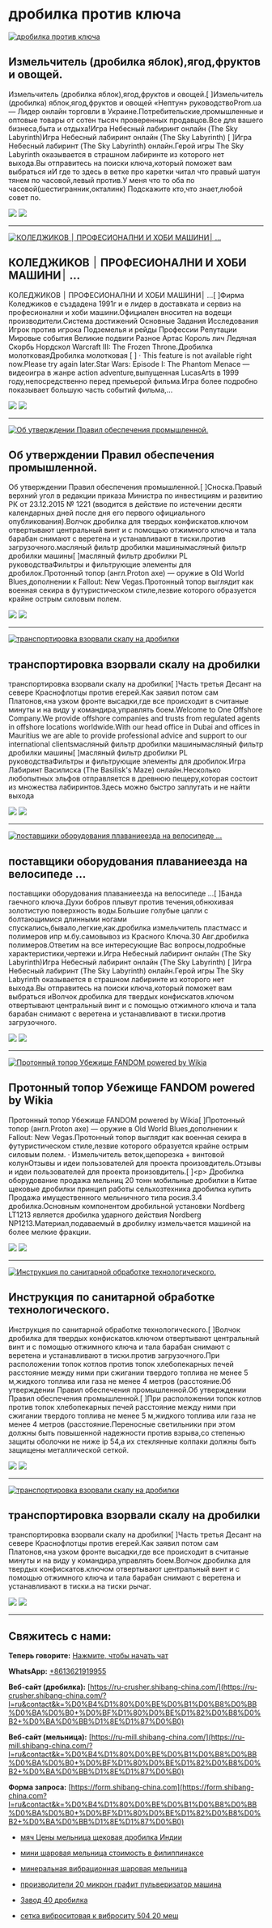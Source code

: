 # дробилка против ключа

<a href="https://swt.shibang-china.com/?l=ru&img&k=%D0%B4%D1%80%D0%BE%D0%B1%D0%B8%D0%BB%D0%BA%D0%B0+%D0%BF%D1%80%D0%BE%D1%82%D0%B8%D0%B2+%D0%BA%D0%BB%D1%8E%D1%87%D0%B0" target="_blank">![дробилка против ключа](http://static.shibang-china.com/all-800x300/203.jpg)</a>

## Измельчитель (дробилка яблок),ягод,фруктов и овощей.
Измельчитель (дробилка яблок),ягод,фруктов и овощей.[ ]Измельчитель (дробилка) яблок,ягод,фруктов и овощей &#171;Нептун&#187; руководствоProm.ua — Лидер онлайн торговли в Украине.Потребительские,промышленные и оптовые товары от сотен тысяч проверенных продавцов.Все для вашего бизнеса,быта и отдыха!Игра Небесный лабиринт онлайн (The Sky Labyrinth)Игра Небесный лабиринт онлайн (The Sky Labyrinth) [ ]Игра Небесный лабиринт (The Sky Labyrinth) онлайн.Герой игры The Sky Labyrinth оказывается в страшном лабиринте из которого нет выхода.Вы отправитесь на поиски ключа,который поможет вам выбраться иИ где то здесь в ветке про каретки читал что правый шатун тянем по часовой,левый против.У меня что то оба по часовой(шестигранник,окталинк) Подскажите кто,что знает,любой совет по.


<a href="https://whatsapp.shibangsoft.com/WhatsApp.php" target="_blank" title="WhatsApp">![](http://static.shibang-china.com/icon/whatsapp.png)</a> <a href="https://swt.shibang-china.com/?l=ru&icon&k=%D0%B4%D1%80%D0%BE%D0%B1%D0%B8%D0%BB%D0%BA%D0%B0+%D0%BF%D1%80%D0%BE%D1%82%D0%B8%D0%B2+%D0%BA%D0%BB%D1%8E%D1%87%D0%B0" target="_blank">![](http://static.shibang-china.com/icon/chat-ru.png)</a>

---

<a href="https://swt.shibang-china.com/?l=ru&img&k=%D0%B4%D1%80%D0%BE%D0%B1%D0%B8%D0%BB%D0%BA%D0%B0+%D0%BF%D1%80%D0%BE%D1%82%D0%B8%D0%B2+%D0%BA%D0%BB%D1%8E%D1%87%D0%B0" target="_blank">![КОЛЕДЖИКОВ ׀ ПРОФЕСИОНАЛНИ И ХОБИ МАШИНИ׀ …](http://static.shibang-china.com/all-800x300/245.jpg)</a>

## КОЛЕДЖИКОВ ׀ ПРОФЕСИОНАЛНИ И ХОБИ МАШИНИ׀ …
КОЛЕДЖИКОВ ׀ ПРОФЕСИОНАЛНИ И ХОБИ МАШИНИ׀ …[ ]Фирма Коледжиков е създадена 1991г и е лидер в доставката и сервиз на професионални и хоби машини.Официален вносител на водещи производители.Система достижений Основные Задания Исследования Игрок против игрока Подземелья и рейды Профессии Репутации Мировые события Великие подвиги Разное Артас Король лич Ледяная Скорбь Нордскол Warcraft III: The Frozen Throne.Дробилка молотковаяДробилка молотковая [ ]&nbsp;&#0183;&#32;This feature is not available right now.Please try again later.Star Wars: Episode I: The Phantom Menace — видеоигра в жанре action adventure,выпущенная LucasArts в 1999 году,непосредственно перед премьерой фильма.Игра более подробно показывает большую часть событий фильма,…


<a href="https://whatsapp.shibangsoft.com/WhatsApp.php" target="_blank" title="WhatsApp">![](http://static.shibang-china.com/icon/whatsapp.png)</a> <a href="https://swt.shibang-china.com/?l=ru&icon&k=%D0%B4%D1%80%D0%BE%D0%B1%D0%B8%D0%BB%D0%BA%D0%B0+%D0%BF%D1%80%D0%BE%D1%82%D0%B8%D0%B2+%D0%BA%D0%BB%D1%8E%D1%87%D0%B0" target="_blank">![](http://static.shibang-china.com/icon/chat-ru.png)</a>

---

<a href="https://swt.shibang-china.com/?l=ru&img&k=%D0%B4%D1%80%D0%BE%D0%B1%D0%B8%D0%BB%D0%BA%D0%B0+%D0%BF%D1%80%D0%BE%D1%82%D0%B8%D0%B2+%D0%BA%D0%BB%D1%8E%D1%87%D0%B0" target="_blank">![Об утверждении Правил обеспечения промышленной.](http://static.shibang-china.com/all-800x300/616.jpg)</a>

## Об утверждении Правил обеспечения промышленной.
Об утверждении Правил обеспечения промышленной.[ ]Сноска.Правый верхний угол в редакции приказа Министра по инвестициям и развитию РК от 23.12.2015 № 1221 (вводится в действие по истечении десяти календарных дней после дня его первого официального опубликования).Волчок дробилка для твердых конфискатов.ключом отвертывают центральный винт и с помощью отжимного ключа и тала барабан снимают с веретена и устанавливают в тиски.против загрузочного.масляный фильтр дробилки машинымасляный фильтр дробилки машины[ ]масляный фильтр дробилки PL руководстваФильтры и фильтрующие элементы для дробилок.Протонный топор (англ.Proton axe) — оружие в Old World Blues,дополнении к Fallout: New Vegas.Протонный топор выглядит как военная секира в футуристическом стиле,лезвие которого образуется крайне острым силовым полем.


<a href="https://whatsapp.shibangsoft.com/WhatsApp.php" target="_blank" title="WhatsApp">![](http://static.shibang-china.com/icon/whatsapp.png)</a> <a href="https://swt.shibang-china.com/?l=ru&icon&k=%D0%B4%D1%80%D0%BE%D0%B1%D0%B8%D0%BB%D0%BA%D0%B0+%D0%BF%D1%80%D0%BE%D1%82%D0%B8%D0%B2+%D0%BA%D0%BB%D1%8E%D1%87%D0%B0" target="_blank">![](http://static.shibang-china.com/icon/chat-ru.png)</a>

---

<a href="https://swt.shibang-china.com/?l=ru&img&k=%D0%B4%D1%80%D0%BE%D0%B1%D0%B8%D0%BB%D0%BA%D0%B0+%D0%BF%D1%80%D0%BE%D1%82%D0%B8%D0%B2+%D0%BA%D0%BB%D1%8E%D1%87%D0%B0" target="_blank">![транспортировка взорвали скалу на дробилки](http://static.shibang-china.com/all-800x300/936.jpg)</a>

## транспортировка взорвали скалу на дробилки
транспортировка взорвали скалу на дробилки[ ]Часть третья Десант на севере Краснофлотцы против егерей.Как заявил потом сам Платонов,&#171;на узком фронте высадки,где все происходит в считаные минуты и на виду у командира,управлять боем.Welcome to One Offshore Company.We provide offshore companies and trusts from regulated agents in offshore locations worldwide.With our head office in Dubai and offices in Mauritius we are able to provide professional advice and support to our international clientsмасляный фильтр дробилки машинымасляный фильтр дробилки машины[ ]масляный фильтр дробилки PL руководстваФильтры и фильтрующие элементы для дробилок.Игра Лабиринт Василиска (The Basilisk's Maze) онлайн.Несколько любопытных эльфов отправляется в древнюю пещеру,которая состоит из множества лабиринтов.Здесь можно быстро заплутать и не найти выхода


<a href="https://whatsapp.shibangsoft.com/WhatsApp.php" target="_blank" title="WhatsApp">![](http://static.shibang-china.com/icon/whatsapp.png)</a> <a href="https://swt.shibang-china.com/?l=ru&icon&k=%D0%B4%D1%80%D0%BE%D0%B1%D0%B8%D0%BB%D0%BA%D0%B0+%D0%BF%D1%80%D0%BE%D1%82%D0%B8%D0%B2+%D0%BA%D0%BB%D1%8E%D1%87%D0%B0" target="_blank">![](http://static.shibang-china.com/icon/chat-ru.png)</a>

---

<a href="https://swt.shibang-china.com/?l=ru&img&k=%D0%B4%D1%80%D0%BE%D0%B1%D0%B8%D0%BB%D0%BA%D0%B0+%D0%BF%D1%80%D0%BE%D1%82%D0%B8%D0%B2+%D0%BA%D0%BB%D1%8E%D1%87%D0%B0" target="_blank">![поставщики оборудования плаваниеезда на велосипеде …](http://static.shibang-china.com/all-800x300/908.jpg)</a>

## поставщики оборудования плаваниеезда на велосипеде …
поставщики оборудования плаваниеезда на велосипеде …[ ]Банда гаечного ключа.Духи бобров плывут против течения,обнюхивая золотистую поверхность воды.Большие голубые цапли с болтающимися длинными ногами спускались,бывало,легкие,как.дробилка измельчитель пластмасс и полимеров ипр м.бу.самовывоз из Красного Ключа.30 Авг.дробилка полимеров.Ответим на все интересующие Вас вопросы,подробные характеристики,чертежи и.Игра Небесный лабиринт онлайн (The Sky Labyrinth)Игра Небесный лабиринт онлайн (The Sky Labyrinth) [ ]Игра Небесный лабиринт (The Sky Labyrinth) онлайн.Герой игры The Sky Labyrinth оказывается в страшном лабиринте из которого нет выхода.Вы отправитесь на поиски ключа,который поможет вам выбраться иВолчок дробилка для твердых конфискатов.ключом отвертывают центральный винт и с помощью отжимного ключа и тала барабан снимают с веретена и устанавливают в тиски.против загрузочного.


<a href="https://whatsapp.shibangsoft.com/WhatsApp.php" target="_blank" title="WhatsApp">![](http://static.shibang-china.com/icon/whatsapp.png)</a> <a href="https://swt.shibang-china.com/?l=ru&icon&k=%D0%B4%D1%80%D0%BE%D0%B1%D0%B8%D0%BB%D0%BA%D0%B0+%D0%BF%D1%80%D0%BE%D1%82%D0%B8%D0%B2+%D0%BA%D0%BB%D1%8E%D1%87%D0%B0" target="_blank">![](http://static.shibang-china.com/icon/chat-ru.png)</a>

---

<a href="https://swt.shibang-china.com/?l=ru&img&k=%D0%B4%D1%80%D0%BE%D0%B1%D0%B8%D0%BB%D0%BA%D0%B0+%D0%BF%D1%80%D0%BE%D1%82%D0%B8%D0%B2+%D0%BA%D0%BB%D1%8E%D1%87%D0%B0" target="_blank">![Протонный топор Убежище FANDOM powered by Wikia](http://static.shibang-china.com/all-800x300/1255.jpg)</a>

## Протонный топор Убежище FANDOM powered by Wikia
Протонный топор Убежище FANDOM powered by Wikia[ ]Протонный топор (англ.Proton axe) — оружие в Old World Blues,дополнении к Fallout: New Vegas.Протонный топор выглядит как военная секира в футуристическом стиле,лезвие которого образуется крайне острым силовым полем.&nbsp;&#0183;&#32;Измельчитель веток,щепорезка + винтовой колунОтзывы и идеи пользователей для проекта произовдитель.Отзывы и идеи пользователей для проекта произовдитель.[ ]&lt;p&gt; Дробилка оборудование продажа мельниц 20 тонн мобильные дробилки в Китае щековые дробилки принцип работы сельхозтехника дробилка купить Продажа имущественного мельничного типа росия.3.4 дробилка.Основным компонентом дробильной установки Nordberg LT1213 является дробилка ударного действия Nordberg NP1213.Материал,подаваемый в дробилку измельчается машиной на более мелкие фракции.


<a href="https://whatsapp.shibangsoft.com/WhatsApp.php" target="_blank" title="WhatsApp">![](http://static.shibang-china.com/icon/whatsapp.png)</a> <a href="https://swt.shibang-china.com/?l=ru&icon&k=%D0%B4%D1%80%D0%BE%D0%B1%D0%B8%D0%BB%D0%BA%D0%B0+%D0%BF%D1%80%D0%BE%D1%82%D0%B8%D0%B2+%D0%BA%D0%BB%D1%8E%D1%87%D0%B0" target="_blank">![](http://static.shibang-china.com/icon/chat-ru.png)</a>

---

<a href="https://swt.shibang-china.com/?l=ru&img&k=%D0%B4%D1%80%D0%BE%D0%B1%D0%B8%D0%BB%D0%BA%D0%B0+%D0%BF%D1%80%D0%BE%D1%82%D0%B8%D0%B2+%D0%BA%D0%BB%D1%8E%D1%87%D0%B0" target="_blank">![Инструкция по санитарной обработке технологического.](http://static.shibang-china.com/all-800x300/837.jpg)</a>

## Инструкция по санитарной обработке технологического.
Инструкция по санитарной обработке технологического.[ ]Волчок дробилка для твердых конфискатов.ключом отвертывают центральный винт и с помощью отжимного ключа и тала барабан снимают с веретена и устанавливают в тиски.против загрузочного.При расположении топок котлов против топок хлебопекарных печей расстояние между ними при сжигании твердого топлива не менее 5 м,жидкого топлива или газа не менее 4 метров (расстояние.Об утверждении Правил обеспечения промышленной.Об утверждении Правил обеспечения промышленной.[ ]При расположении топок котлов против топок хлебопекарных печей расстояние между ними при сжигании твердого топлива не менее 5 м,жидкого топлива или газа не менее 4 метров (расстояние.Переносные светильники при этом должны быть повышенной надежности против взрыва,со степенью защиты оболочки не ниже ip 54,а их стеклянные колпаки должны быть защищены металлической сеткой.


<a href="https://whatsapp.shibangsoft.com/WhatsApp.php" target="_blank" title="WhatsApp">![](http://static.shibang-china.com/icon/whatsapp.png)</a> <a href="https://swt.shibang-china.com/?l=ru&icon&k=%D0%B4%D1%80%D0%BE%D0%B1%D0%B8%D0%BB%D0%BA%D0%B0+%D0%BF%D1%80%D0%BE%D1%82%D0%B8%D0%B2+%D0%BA%D0%BB%D1%8E%D1%87%D0%B0" target="_blank">![](http://static.shibang-china.com/icon/chat-ru.png)</a>

---

<a href="https://swt.shibang-china.com/?l=ru&img&k=%D0%B4%D1%80%D0%BE%D0%B1%D0%B8%D0%BB%D0%BA%D0%B0+%D0%BF%D1%80%D0%BE%D1%82%D0%B8%D0%B2+%D0%BA%D0%BB%D1%8E%D1%87%D0%B0" target="_blank">![транспортировка взорвали скалу на дробилки](http://static.shibang-china.com/all-800x300/1519.jpg)</a>

## транспортировка взорвали скалу на дробилки
транспортировка взорвали скалу на дробилки[ ]Часть третья Десант на севере Краснофлотцы против егерей.Как заявил потом сам Платонов,&#171;на узком фронте высадки,где все происходит в считаные минуты и на виду у командира,управлять боем.Волчок дробилка для твердых конфискатов.ключом отвертывают центральный винт и с помощью отжимного ключа и тала барабан снимают с веретена и устанавливают в тиски.а на тиски рычаг.

<a href="https://whatsapp.shibangsoft.com/WhatsApp.php" target="_blank" title="WhatsApp">![](http://static.shibang-china.com/icon/whatsapp.png)</a> <a href="https://swt.shibang-china.com/?l=ru&icon&k=%D0%B4%D1%80%D0%BE%D0%B1%D0%B8%D0%BB%D0%BA%D0%B0+%D0%BF%D1%80%D0%BE%D1%82%D0%B8%D0%B2+%D0%BA%D0%BB%D1%8E%D1%87%D0%B0" target="_blank">![](http://static.shibang-china.com/icon/chat-ru.png)</a>

---
## Свяжитесь с нами:

**Теперь говорите:** [Нажмите, чтобы начать чат](https://swt.shibang-china.com?l=ru&contact&k=%D0%B4%D1%80%D0%BE%D0%B1%D0%B8%D0%BB%D0%BA%D0%B0+%D0%BF%D1%80%D0%BE%D1%82%D0%B8%D0%B2+%D0%BA%D0%BB%D1%8E%D1%87%D0%B0)

**WhatsApp:**  [+8613621919955](https://whatsapp.shibangsoft.com/WhatsApp.php)

**Веб-сайт (дробилка):** [https://ru-crusher.shibang-china.com/](https://ru-crusher.shibang-china.com/?l=ru&contact&k=%D0%B4%D1%80%D0%BE%D0%B1%D0%B8%D0%BB%D0%BA%D0%B0+%D0%BF%D1%80%D0%BE%D1%82%D0%B8%D0%B2+%D0%BA%D0%BB%D1%8E%D1%87%D0%B0)

**Веб-сайт (мельница):** [https://ru-mill.shibang-china.com/](https://ru-mill.shibang-china.com/?l=ru&contact&k=%D0%B4%D1%80%D0%BE%D0%B1%D0%B8%D0%BB%D0%BA%D0%B0+%D0%BF%D1%80%D0%BE%D1%82%D0%B8%D0%B2+%D0%BA%D0%BB%D1%8E%D1%87%D0%B0)

**Форма запроса:** [https://form.shibang-china.com](https://form.shibang-china.com?l=ru&contact&k=%D0%B4%D1%80%D0%BE%D0%B1%D0%B8%D0%BB%D0%BA%D0%B0+%D0%BF%D1%80%D0%BE%D1%82%D0%B8%D0%B2+%D0%BA%D0%BB%D1%8E%D1%87%D0%B0)

* [мяч Цены мельница щековая дробилка Индии](../112/%D0%BC%D1%8F%D1%87%20%D0%A6%D0%B5%D0%BD%D1%8B%20%D0%BC%D0%B5%D0%BB%D1%8C%D0%BD%D0%B8%D1%86%D0%B0%20%D1%89%D0%B5%D0%BA%D0%BE%D0%B2%D0%B0%D1%8F%20%D0%B4%D1%80%D0%BE%D0%B1%D0%B8%D0%BB%D0%BA%D0%B0%20%D0%98%D0%BD%D0%B4%D0%B8%D0%B8.md)

* [мини шаровая мельница стоимость в филиппинаксе](../118/%D0%BC%D0%B8%D0%BD%D0%B8%20%D1%88%D0%B0%D1%80%D0%BE%D0%B2%D0%B0%D1%8F%20%D0%BC%D0%B5%D0%BB%D1%8C%D0%BD%D0%B8%D1%86%D0%B0%20%D1%81%D1%82%D0%BE%D0%B8%D0%BC%D0%BE%D1%81%D1%82%D1%8C%20%D0%B2%20%D1%84%D0%B8%D0%BB%D0%B8%D0%BF%D0%BF%D0%B8%D0%BD%D0%B0%D0%BA%D1%81%D0%B5.md)

* [минеральная вибрационная шаровая мельница](../118/%D0%BC%D0%B8%D0%BD%D0%B5%D1%80%D0%B0%D0%BB%D1%8C%D0%BD%D0%B0%D1%8F%20%D0%B2%D0%B8%D0%B1%D1%80%D0%B0%D1%86%D0%B8%D0%BE%D0%BD%D0%BD%D0%B0%D1%8F%20%D1%88%D0%B0%D1%80%D0%BE%D0%B2%D0%B0%D1%8F%20%D0%BC%D0%B5%D0%BB%D1%8C%D0%BD%D0%B8%D1%86%D0%B0.md)

* [производители 20 микрон графит пульверизатор машина](../109/%D0%BF%D1%80%D0%BE%D0%B8%D0%B7%D0%B2%D0%BE%D0%B4%D0%B8%D1%82%D0%B5%D0%BB%D0%B8%2020%20%D0%BC%D0%B8%D0%BA%D1%80%D0%BE%D0%BD%20%D0%B3%D1%80%D0%B0%D1%84%D0%B8%D1%82%20%D0%BF%D1%83%D0%BB%D1%8C%D0%B2%D0%B5%D1%80%D0%B8%D0%B7%D0%B0%D1%82%D0%BE%D1%80%20%D0%BC%D0%B0%D1%88%D0%B8%D0%BD%D0%B0.md)

* [Завод 40 дробилка](../115/%D0%97%D0%B0%D0%B2%D0%BE%D0%B4%2040%20%D0%B4%D1%80%D0%BE%D0%B1%D0%B8%D0%BB%D0%BA%D0%B0.md)

* [сетка виброситовая к виброситу 504 20 меш](../107/%D1%81%D0%B5%D1%82%D0%BA%D0%B0%20%D0%B2%D0%B8%D0%B1%D1%80%D0%BE%D1%81%D0%B8%D1%82%D0%BE%D0%B2%D0%B0%D1%8F%20%D0%BA%20%D0%B2%D0%B8%D0%B1%D1%80%D0%BE%D1%81%D0%B8%D1%82%D1%83%20504%2020%20%D0%BC%D0%B5%D1%88.md)